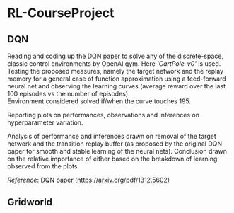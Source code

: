 # RL-CourseProject

## DQN
Reading and coding up the DQN paper to solve any of the discrete-space, classic control environments by OpenAI gym. Here *'CartPole-v0'* is used. Testing the proposed measures, namely the target network and the replay memory for a general case of function approximation using a feed-forward neural net and observing the learning curves (average reward over the last 100 episodes vs the number of episodes). <br/>
Environment considered solved if/when the curve touches 195.

Reporting plots on performances, observations and inferences on hyperparameter variation. 

Analysis of performance and inferences drawn on removal of the target network and the transition replay buffer (as proposed by the original DQN paper for smooth and stable learning of the neural nets). Conclusion drawn on the relative importance of either based on the breakdown of learning observed from the plots.  

*Reference*: DQN paper (https://arxiv.org/pdf/1312.5602)

## Gridworld
